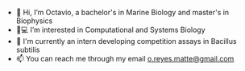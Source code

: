 - 👋 Hi, I’m Octavio, a bachelor's in Marine Biology and master's in Biophysics
- 👀💻 I’m interested in Computational and Systems Biology
- 🧬 I'm currently an intern developing competition assays in Bacillus subtilis
- 📫 You can reach me through my email o.reyes.matte@gmail.com

<!---
OReyesMatte/OReyesMatte is a ✨ special ✨ repository because its `README.md` (this file) appears on your GitHub profile.
You can click the Preview link to take a look at your changes.
--->

